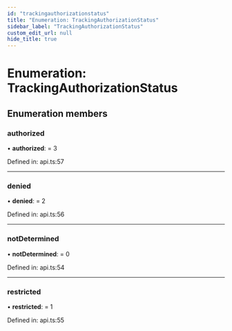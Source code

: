 ```yaml
---
id: "trackingauthorizationstatus"
title: "Enumeration: TrackingAuthorizationStatus"
sidebar_label: "TrackingAuthorizationStatus"
custom_edit_url: null
hide_title: true
---
```


# Enumeration: TrackingAuthorizationStatus

## Enumeration members

### authorized

• **authorized**: = 3

Defined in: api.ts:57

___

### denied

• **denied**: = 2

Defined in: api.ts:56

___

### notDetermined

• **notDetermined**: = 0

Defined in: api.ts:54

___

### restricted

• **restricted**: = 1

Defined in: api.ts:55
